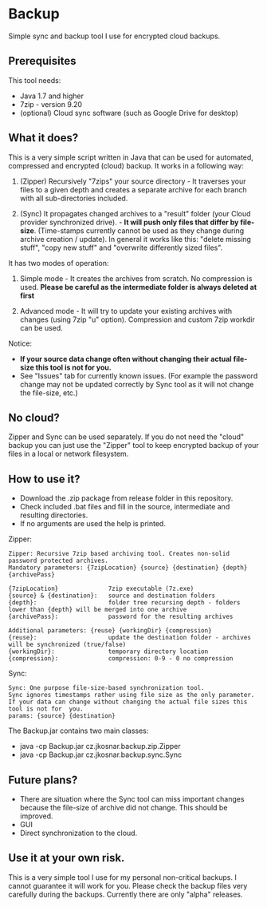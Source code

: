 # Backup
Simple sync and backup tool I use for encrypted cloud backups.

## Prerequisites
This tool needs:
- Java 1.7 and higher
- 7zip - version 9.20
- (optional) Cloud sync software (such as Google Drive for desktop)

## What it does?
This is a very simple script written in Java that can be used for automated, compressed and encrypted (cloud) backup. It works in a following way:

1. (Zipper) Recursively "7zips" your source directory - It traverses your files to a given depth and creates a separate archive for each branch with all sub-directories included.

2. (Sync) It propagates changed archives to a "result" folder (your Cloud provider synchronized drive). - **It will push only files that differ by file-size**. (Time-stamps currently cannot be used as they change during archive creation / update). In general it works like this: "delete missing stuff", "copy new stuff" and "overwrite differently sized files".

It has two modes of operation:

1. Simple mode - It creates the archives from scratch. No compression is used. **Please be careful as the intermediate folder is always deleted at first**

2. Advanced mode - It will try to update your existing archives with changes (using 7zip "u" option). Compression and custom 7zip workdir can be used.

Notice:
- **If your source data change often without changing their actual file-size this tool is not for you.**
- See "Issues" tab for currently known issues. (For example the password change may not be updated correctly by Sync tool as it will not change the file-size, etc.)

## No cloud?
Zipper and Sync can be used separately. If you do not need the "cloud" backup you can just use the "Zipper" tool to keep encrypted backup of your files in a local or network filesystem.

## How to use it?
- Download the .zip package from release folder in this repository.
- Check included .bat files and fill in the source, intermediate and resulting directories.
- If no arguments are used the help is printed.

Zipper:
```
Zipper: Recursive 7zip based archiving tool. Creates non-solid password protected archives. 
Mandatory parameters: {7zipLocation} {source} {destination} {depth} {archivePass}

{7zipLocation}              7zip executable (7z.exe)
{source} & {destination}:   source and destination folders
{depth}:                    folder tree recursing depth - folders lower than {depth} will be merged into one archive
{archivePass}:              password for the resulting archives

Additional parameters: {reuse} {workingDir} {compression} 
{reuse}:                    update the destination folder - archives will be synchronized (true/false)
{workingDir}:               temporary directory location
{compression}:              compression: 0-9 - 0 no compression
```

Sync:
```
Sync: One purpose file-size-based synchronization tool. 
Sync ignores timestamps rather using file size as the only parameter. 
If your data can change without changing the actual file sizes this tool is not for  you.
params: {source} {destination}
```
The Backup.jar contains two main classes:
- java -cp Backup.jar cz.jkosnar.backup.zip.Zipper
- java -cp Backup.jar cz.jkosnar.backup.sync.Sync

## Future plans?
 - There are situation where the Sync tool can miss important changes because the file-size of archive did not change. This should be improved.
 - GUI
 - Direct synchronization to the cloud.

## Use it at your own risk.
This is a very simple tool I use for my personal non-critical backups. I cannot guarantee it will work for you. Please check the backup files very carefully during the backups. Currently there are only "alpha" releases.


